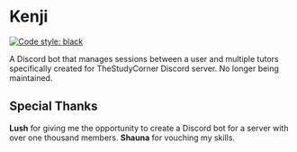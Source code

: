 # Kenji
[![Code style: black](https://img.shields.io/badge/code%20style-black-000000.svg)](https://github.com/psf/black)

A Discord bot that manages sessions between a user and multiple tutors specifically created for TheStudyCorner Discord server. No longer being maintained.

## Special Thanks
**Lush** for giving me the opportunity to create a Discord bot for a server with over one thousand members.
**Shauna** for vouching my skills.
